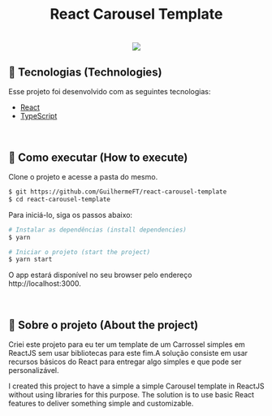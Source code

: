 <h1 align="center">
  <strong>React Carousel Template</strong>
</h1>
<h1 align="center">
  <img src=".github/carousel.gif">
</h1>

## 🧪 Tecnologias (Technologies)

Esse projeto foi desenvolvido com as seguintes tecnologias:

- [React](https://reactjs.org)
- [TypeScript](https://www.typescriptlang.org/)

<br>

## 🚀 Como executar (How to execute)

Clone o projeto e acesse a pasta do mesmo.

```bash
$ git https://github.com/GuilhermeFT/react-carousel-template
$ cd react-carousel-template
```

Para iniciá-lo, siga os passos abaixo:

```bash
# Instalar as dependências (install dependencies)
$ yarn

# Iniciar o projeto (start the project)
$ yarn start
```

O app estará disponível no seu browser pelo endereço http://localhost:3000.

<br>

## 🔎 Sobre o projeto (About the project)

Criei este projeto para eu ter um template de um Carrossel simples em ReactJS
sem usar bibliotecas para este
fim.A solução consiste em usar recursos básicos do React para entregar
algo simples e que pode ser personalizável.

I created this project to have a simple a simple Carousel template in ReactJS without using libraries for this purpose. The solution is to use basic React features to deliver something simple and customizable.
